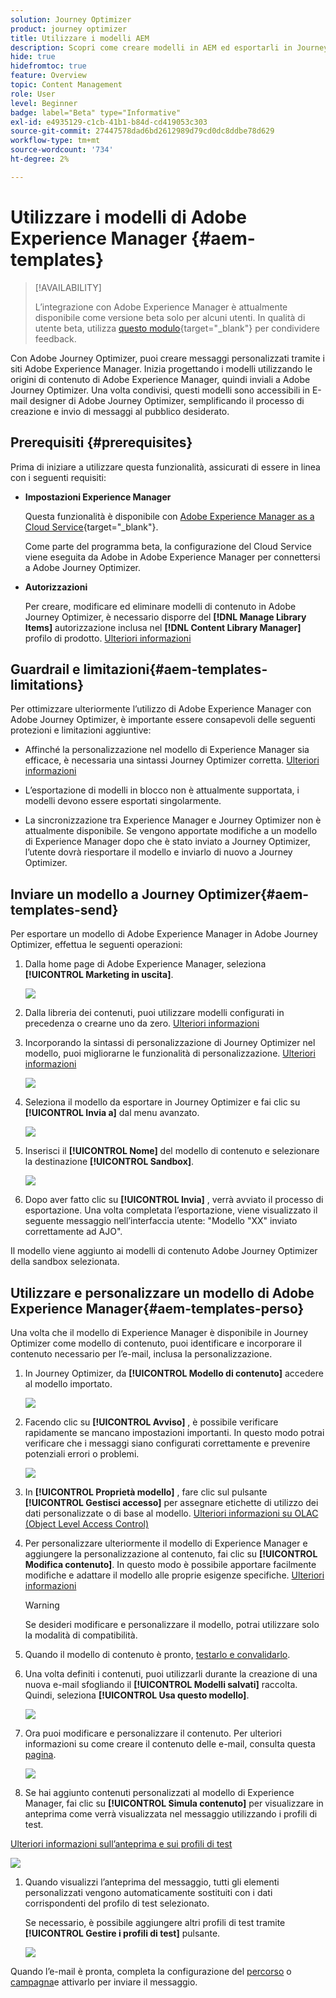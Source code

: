 ```yaml
---
solution: Journey Optimizer
product: journey optimizer
title: Utilizzare i modelli AEM
description: Scopri come creare modelli in AEM ed esportarli in Journey Optimizer
hide: true
hidefromtoc: true
feature: Overview
topic: Content Management
role: User
level: Beginner
badge: label="Beta" type="Informative"
exl-id: e4935129-c1cb-41b1-b84d-cd419053c303
source-git-commit: 27447578dad6bd2612989d79cd0dc8ddbe78d629
workflow-type: tm+mt
source-wordcount: '734'
ht-degree: 2%

---
```


# Utilizzare i modelli di Adobe Experience Manager {#aem-templates}

>[!AVAILABILITY]
>
>L’integrazione con Adobe Experience Manager è attualmente disponibile come versione beta solo per alcuni utenti.
> In qualità di utente beta, utilizza [questo modulo](https://forms.office.com/pages/responsepage.aspx?id=Wht7-jR7h0OUrtLBeN7O4Wf0cbVTQ3tCpW_unE-w8-JUN1FaNlAzNkhPSUdaSkJXVFRCNTRJNVRFSy4u){target="_blank"} per condividere feedback.

Con Adobe Journey Optimizer, puoi creare messaggi personalizzati tramite i siti Adobe Experience Manager. Inizia progettando i modelli utilizzando le origini di contenuto di Adobe Experience Manager, quindi inviali a Adobe Journey Optimizer. Una volta condivisi, questi modelli sono accessibili in E-mail designer di Adobe Journey Optimizer, semplificando il processo di creazione e invio di messaggi al pubblico desiderato.

## Prerequisiti {#prerequisites}

Prima di iniziare a utilizzare questa funzionalità, assicurati di essere in linea con i seguenti requisiti:

* **Impostazioni Experience Manager**

  Questa funzionalità è disponibile con [Adobe Experience Manager as a Cloud Service](https://experienceleague.adobe.com/docs/experience-manager-cloud-service/content/overview/introduction.html?lang=it){target="_blank"}.

  Come parte del programma beta, la configurazione del Cloud Service viene eseguita da Adobe in Adobe Experience Manager per connettersi a Adobe Journey Optimizer.

* **Autorizzazioni**

  Per creare, modificare ed eliminare modelli di contenuto in Adobe Journey Optimizer, è necessario disporre del **[!DNL Manage Library Items]** autorizzazione inclusa nel **[!DNL Content Library Manager]** profilo di prodotto. [Ulteriori informazioni](../administration/ootb-product-profiles.md#content-library-manager)

## Guardrail e limitazioni{#aem-templates-limitations}

Per ottimizzare ulteriormente l’utilizzo di Adobe Experience Manager con Adobe Journey Optimizer, è importante essere consapevoli delle seguenti protezioni e limitazioni aggiuntive:

* Affinché la personalizzazione nel modello di Experience Manager sia efficace, è necessaria una sintassi Journey Optimizer corretta. [Ulteriori informazioni](../personalization/personalization-syntax.md)

* L’esportazione di modelli in blocco non è attualmente supportata, i modelli devono essere esportati singolarmente.

* La sincronizzazione tra Experience Manager e Journey Optimizer non è attualmente disponibile. Se vengono apportate modifiche a un modello di Experience Manager dopo che è stato inviato a Journey Optimizer, l’utente dovrà riesportare il modello e inviarlo di nuovo a Journey Optimizer.

## Inviare un modello a Journey Optimizer{#aem-templates-send}

Per esportare un modello di Adobe Experience Manager in Adobe Journey Optimizer, effettua le seguenti operazioni:

1. Dalla home page di Adobe Experience Manager, seleziona **[!UICONTROL Marketing in uscita]**.

   ![](assets/aem-outbound-menu.png)

1. Dalla libreria dei contenuti, puoi utilizzare modelli configurati in precedenza o crearne uno da zero. [Ulteriori informazioni](https://experienceleague.adobe.com/docs/experience-manager-65/authoring/authoring/managing-pages.html#creating-a-new-page)

1. Incorporando la sintassi di personalizzazione di Journey Optimizer nel modello, puoi migliorarne le funzionalità di personalizzazione. [Ulteriori informazioni](../personalization/personalization-syntax.md)

   ![](assets/aem_ajo_4.png)

1. Seleziona il modello da esportare in Journey Optimizer e fai clic su **[!UICONTROL Invia a]** dal menu avanzato.

   ![](assets/aem-advanced-menu.png)

1. Inserisci il **[!UICONTROL Nome]** del modello di contenuto e selezionare la destinazione **[!UICONTROL Sandbox]**.

   ![](assets/aem-send-template-settings.png)

1. Dopo aver fatto clic su **[!UICONTROL Invia]** , verrà avviato il processo di esportazione. Una volta completata l’esportazione, viene visualizzato il seguente messaggio nell’interfaccia utente: &quot;Modello &quot;XX&quot; inviato correttamente ad AJO&quot;.

Il modello viene aggiunto ai modelli di contenuto Adobe Journey Optimizer della sandbox selezionata.

## Utilizzare e personalizzare un modello di Adobe Experience Manager{#aem-templates-perso}

Una volta che il modello di Experience Manager è disponibile in Journey Optimizer come modello di contenuto, puoi identificare e incorporare il contenuto necessario per l’e-mail, inclusa la personalizzazione.

1. In Journey Optimizer, da **[!UICONTROL Modello di contenuto]** accedere al modello importato.

   ![](assets/aem_ajo_1.png)

1. Facendo clic su **[!UICONTROL Avviso]** , è possibile verificare rapidamente se mancano impostazioni importanti. In questo modo potrai verificare che i messaggi siano configurati correttamente e prevenire potenziali errori o problemi.

   ![](assets/aem_ajo_2.png)

1. In **[!UICONTROL Proprietà modello]** , fare clic sul pulsante **[!UICONTROL Gestisci accesso]** per assegnare etichette di utilizzo dei dati personalizzate o di base al modello. [Ulteriori informazioni su OLAC (Object Level Access Control)](../administration/object-based-access.md)

1. Per personalizzare ulteriormente il modello di Experience Manager e aggiungere la personalizzazione al contenuto, fai clic su **[!UICONTROL Modifica contenuto]**. In questo modo è possibile apportare facilmente modifiche e adattare il modello alle proprie esigenze specifiche. [Ulteriori informazioni](get-started-email-design.md)

   >[!WARNING]
   >
   > Se desideri modificare e personalizzare il modello, potrai utilizzare solo la modalità di compatibilità.

1. Quando il modello di contenuto è pronto, [testarlo e convalidarlo](../content-management/content-templates.md#test-template).

1. Una volta definiti i contenuti, puoi utilizzarli durante la creazione di una nuova e-mail sfogliando il **[!UICONTROL Modelli salvati]** raccolta. Quindi, seleziona **[!UICONTROL Usa questo modello]**.

   ![](assets/aem_ajo_3.png)

1. Ora puoi modificare e personalizzare il contenuto. Per ulteriori informazioni su come creare il contenuto delle e-mail, consulta questa [pagina](content-from-scratch.md).

   ![](assets/aem_ajo_5.png)

1. Se hai aggiunto contenuti personalizzati al modello di Experience Manager, fai clic su **[!UICONTROL Simula contenuto]** per visualizzare in anteprima come verrà visualizzata nel messaggio utilizzando i profili di test.

[Ulteriori informazioni sull’anteprima e sui profili di test](../content-management/preview-test.md)

   ![](assets/aem_ajo_6.png)

1. Quando visualizzi l’anteprima del messaggio, tutti gli elementi personalizzati vengono automaticamente sostituiti con i dati corrispondenti del profilo di test selezionato.

   Se necessario, è possibile aggiungere altri profili di test tramite **[!UICONTROL Gestire i profili di test]** pulsante.

   ![](assets/aem_ajo_7.png)

Quando l’e-mail è pronta, completa la configurazione del [percorso](../building-journeys/journey-gs.md) o [campagna](../campaigns/create-campaign.md)e attivarlo per inviare il messaggio.
